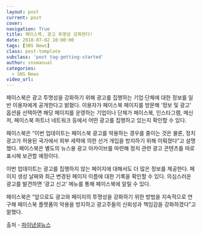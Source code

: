 ```yaml
---
layout: post
current: post
cover:  
navigation: True
title: 페이스북, 광고 투명성 강화한다!
date: 2018-07-02 10:00:00
tags: [SNS News]
class: post-template
subclass: 'post tag-getting-started'
author: snsmanual
categories:
  - SNS News
video_url: 
---
```


페이스북은 광고 투명성을 강화하기 위해 광고를 집행하는 기업·단체에 대한 정보를 일반 이용자에게 공개한다고 밝혔다.
이용자가 페이스북 페이지를 방문해 ‘정보 및 광고’ 옵션을 선택하면 해당 페이지를 운영하는
기업이나 단체가 페이스북, 인스타그램, 메신저, 페이스북 파트너 네트워크 등에서 어떤 광고를 집행하고 있는지 확인할 수 있다.

페이스북은 “이번 업데이트는 페이스북 광고를 악용하는 경우를 줄이는 것은 물론,
정치 광고가 허용된 국가에서 외부 세력에 의한 선거 개입을 방지하기 위해 이뤄졌다”고 설명했다.
페이스북은 별도의 뉴스용 광고 아카이브를 마련해 정치 관련 광고 콘텐츠를 따로 표시해 보관할 예정이다.

이번 업데이트는 광고를 집행하지 않는 페이지에 대해서도 더 많은 정보를 제공한다.
페이지 생성 날짜와 최근 변경된 페이지 이름에 대한 기록을 확인할 수 있다.
의심스러운 광고를 발견하면 ‘광고 신고’ 메뉴를 통해 페이스북에 알릴 수 있다.

페이스북은 “앞으로도 광고와 페이지의 투명성을 강화하기 위한 방법을 지속적으로 연구해 페이스북 플랫폼의 악용을 방지하고
광고주들의 신뢰성과 책임감을 강화하겠다”고 말했다.

출처 - [파이낸셜뉴스](http://www.fnnews.com/news/201806291502011971)